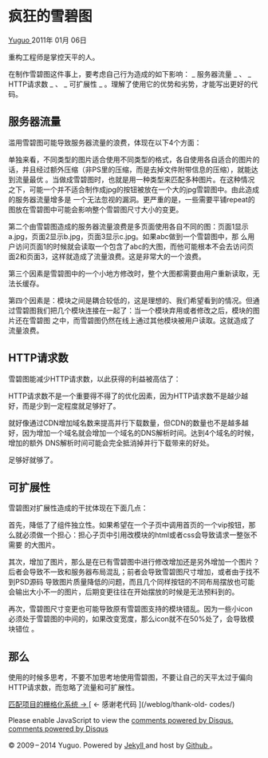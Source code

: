 #  疯狂的雪碧图

[ Yuguo ](http://yuguo.us) 2011年 01月 06日

重构工程师是掌控天平的人。

在制作雪碧图这件事上，要考虑自己行为造成的如下影响： _ 服务器流量 _ 、 _ HTTP请求数 _ 、 _ 可扩展性 _
。理解了使用它的优势和劣势，才能写出更好的代码。

##  服务器流量

滥用雪碧图可能导致服务器流量的浪费，体现在以下4个方面：

单独来看，不同类型的图片适合使用不同类型的格式，各自使用各自适合的图片的话，并且经过额外压缩（非PS里的压缩，而是去掉文件附带信息的压缩），就能达到流量最优
。当做成雪碧图时，也就是用一种类型来匹配多种图片。在这种情况之下，可能一个并不适合制作成jpg的按钮被放在一个大的jpg雪碧图中。由此造成的服务器流量增多是
一个无法忽视的漏洞。更严重的是，一些需要平铺repeat的图放在雪碧图中可能会影响整个雪碧图尺寸大小的变更。

第二个由雪碧图造成的服务器流量浪费是多页面使用各自不同的图：页面1显示a.jpg，页面2显示b.jpg，页面3显示c.jpg。如果abc做到一个雪碧图中，那
么用户访问页面1的时候就会读取一个包含了abc的大图，而他可能根本不会去访问页面2和页面3，这样就造成了流量浪费。这是非常大的一个浪费。

第三个因素是雪碧图中的一个小地方修改时，整个大图都需要由用户重新读取，无法长缓存。

第四个因素是：模块之间是耦合较低的，这是理想的、我们希望看到的情况。但通过雪碧图我们把几个模块连接在一起了：当一个模块弃用或者修改之后，模块的图片还在雪碧图
之中，而雪碧图仍然在线上通过其他模块被用户读取。这就造成了流量浪费。

##  HTTP请求数

雪碧图能减少HTTP请求数，以此获得的利益被高估了：

HTTP请求数不是一个重要得不得了的优化因素，因为HTTP请求数不是越少越好，而是少到一定程度就足够好了。

就好像通过CDN增加域名数来提高并行下载数量，但CDN的数量也不是越多越好，因为增加一个域名就会增加一个域名的DNS解析时间。达到4个域名的时候，增加的额外
DNS解析时间可能会完全抵消掉并行下载带来的好处。

足够好就够了。

##  可扩展性

雪碧图对扩展性造成的干扰体现在下面几点：

首先，降低了了组件独立性。如果希望在一个子页中调用首页的一个vip按钮，那么就必须做一个担心：担心子页中引用改模块的html或者css会导致请求一整张不需要
的大图片。

其次，增加了图片，那么是在已有雪碧图中进行修改增加还是另外增加一个图片？后者会导致不一致和服务器布局混乱；前者会导致雪碧图尺寸增加，或者由于找不到PSD源码
导致图片质量降低的问题，而且几个同样按钮的不同布局摆放也可能会输出大小不一的图片，后期变更往往在开始摆放的时候是无法预料到的。

再次，雪碧图尺寸变更也可能导致原有雪碧图支持的模块错乱。因为一些小icon必须处于雪碧图的中间的，如果改变宽度，那么icon就不在50%处了，会导致模块错位
。

##  那么

使用的时候多思考，不要不加思考地使用雪碧图，不要让自己的天平太过于偏向HTTP请求数，而忽略了流量和可扩展性。

[ 匹配项目的栅格化系统 → ](/weblog/custom-grid-syste/) [ ← 感谢老代码 ](/weblog/thank-old-
codes/)

Please enable JavaScript to view the [ comments powered by Disqus.
](http://disqus.com/?ref_noscript) [ comments powered by  Disqus
](http://disqus.com)

© 2009 – 2014 Yuguo. Powered by [ Jekyll ](https://github.com/mojombo/jekyll)
and host by [ Github ](https://github.com/yuguo) 。

